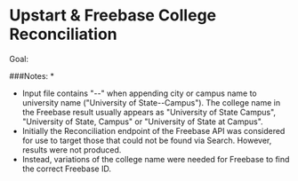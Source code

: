Upstart & Freebase College Reconciliation
=========================================

Goal:

###Notes:
* 
* Input file contains "--" when appending city or campus name to university name ("University of State--Campus"). The college name in the Freebase result usually appears as "University of State Campus", "University of State, Campus" or "University of State at Campus".
* Initially the Reconciliation endpoint of the Freebase API was considered for use to target those that could not be found via Search. However, results were not produced.
* Instead, variations of the college name were needed for Freebase to find the correct Freebase ID.
